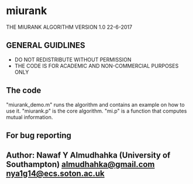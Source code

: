 # miurank
THE MIURANK ALGORITHM VERSION 1.0 22-6-2017

GENERAL GUIDLINES
--------------------------
* DO NOT REDISTRIBUTE WITHOUT PERMISSION
* THE CODE IS FOR ACADEMIC AND NON-COMMERCIAL PURPOSES ONLY

The code
--------------------------
"miurank_demo.m" runs the algorithm and contains an example on how to use it.
"miurank.p" is the core algorithm.
"mi.p" is a function that computes mutual information.


For bug reporting
--------------------------
 Author: Nawaf Y Almudhahka (University of Southampton)
 almudhahka@gmail.com 
 nya1g14@ecs.soton.ac.uk 
--------------------------
  
